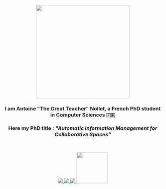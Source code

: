 <div align="center">
    <img src="https://the-gtn.github.io/files/hello.gif" align="center" height="" width="300" />
</div>

<h3> <div align="center" width="200">I am Antoine "The Great Teacher" Nollet, a French PhD student in Computer Sciences 🇫🇷</div> </h3>

<h3> <div align="center" width="200">Here my PhD title : <I>"Automatic Information Management for Collaborative Spaces"</div></h3>

<br>

<p align="center">
    <a href="mailto:antoine.nollet@ens-rennes.fr">
        <img src="https://img.shields.io/badge/mail-%23ff4343.svg?&style=for-the-badge&logo=gmail&logoColor=white" />
    </a>
    <a href="https://discordapp.com/users/502400618913202177">
        <img src="https://img.shields.io/badge/Discord-7289DA?style=for-the-badge&logo=discord&logoColor=white" />
    </a>
    <a href="https://www.linkedin.com/in/antoine-nollet/">
        <img src="https://img.shields.io/badge/LinkedIn-0077B5?style=for-the-badge&logo=linkedin&logoColor=white" />
    </a>
    <a href="https://antoinenollet3.wixsite.com/presentation">
        <img width="100" src="https://svgshare.com/i/13xt.svg" />
    </a>
</p>

<!--
**The-GTN/The-GTN** is a ✨ _special_ ✨ repository because its `README.md` (this file) appears on your GitHub profile.

Here are some ideas to get you started:

- 🔭 I’m currently working on ...
- 🌱 I’m currently learning ...
- 👯 I’m looking to collaborate on ...
- 🤔 I’m looking for help with ...
- 💬 Ask me about ...
- 📫 How to reach me: ...
- 😄 Pronouns: ...
- ⚡ Fun fact: ...
-->

